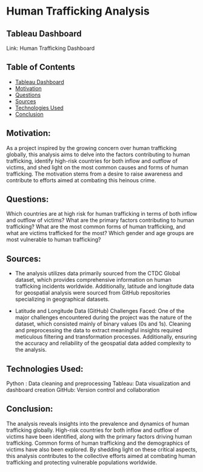 # Human Trafficking Analysis

## Tableau Dashboard
Link: Human Trafficking Dashboard

## Table of Contents
* [Tableau Dashboard](#Tableau-dashboard)
* [Motivation](#motivation)
* [Questions](#questions)
* [Sources](#sources)
* [Technologies Used](#technologies-used)
* [Conclusion](#conclusion)

## Motivation:
As a project inspired by the growing concern over human trafficking globally, this analysis aims to delve into the factors contributing to human trafficking, identify high-risk countries for both inflow and outflow of victims, and shed light on the most common causes and forms of human trafficking. The motivation stems from a desire to raise awareness and contribute to efforts aimed at combating this heinous crime.

## Questions:
Which countries are at high risk for human trafficking in terms of both inflow and outflow of victims?
What are the primary factors contributing to human trafficking?
What are the most common forms of human trafficking, and what are victims trafficked for the most?
Which gender and age groups are most vulnerable to human trafficking?
## Sources:
 * The analysis utilizes data primarily sourced from the CTDC Global dataset, which provides comprehensive information on human trafficking incidents worldwide. Additionally, latitude and longitude data for geospatial analysis were sourced from GitHub repositories specializing in geographical datasets.

 * Latitude and Longitude Data (GitHub)
Challenges Faced:
One of the major challenges encountered during the project was the nature of the dataset, which consisted mainly of binary values (0s and 1s). Cleaning and preprocessing the data to extract meaningful insights required meticulous filtering and transformation processes. Additionally, ensuring the accuracy and reliability of the geospatial data added complexity to the analysis.

## Technologies Used:
Python : Data cleaning and preprocessing
Tableau: Data visualization and dashboard creation
GitHub: Version control and collaboration

## Conclusion:
The analysis reveals insights into the prevalence and dynamics of human trafficking globally. High-risk countries for both inflow and outflow of victims have been identified, along with the primary factors driving human trafficking. Common forms of human trafficking and the demographics of victims have also been explored. By shedding light on these critical aspects, this analysis contributes to the collective efforts aimed at combating human trafficking and protecting vulnerable populations worldwide.
